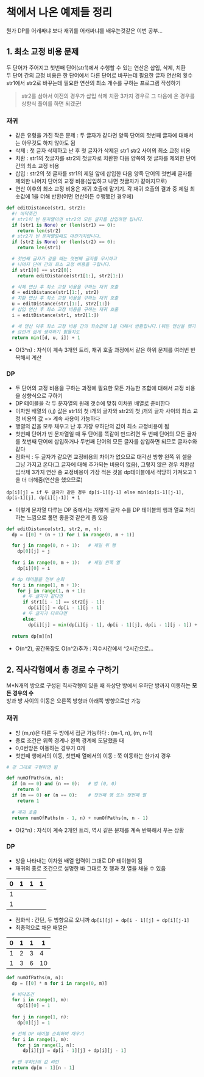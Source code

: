 # 책에서 나온 예제들 정리

뭔가 DP를 어캐짜냐 보다 재귀를 어캐짜냐를 배우는것같은 이번 공부...

## 1. 최소 교정 비용 문제

두 단어가 주어지고 첫번째 단어(str1)에서 수행할 수 있는 연산은 삽입, 삭제, 치환  
두 단어 간의 교정 비용은 한 단어에서 다른 단어로 바꾸는데 필요한 글자 연산의 횟수  
str1에서 str2로 바꾸는데 필요한 연산의 최소 개수를 구하는 프로그램 작성하기  

> str2를 삼아서 이전의 경우가 삽입 삭제 치환 3가지 경우로 그 다음에 온 경우를 상향식 풀이를 하면 되겠군!

### 재귀

- 같은 유형을 가진 작은 문제 : 두 글자가 같다면 양쪽 단어의 첫번째 글자에 대해서는 아무것도 하지 않아도 됨
- 삭제 : 첫 글자 삭제하고 난 후 첫 글자가 삭제된 str1 str2 사이의 최소 교정 비용
- 치환 : str1의 첫글자를 str2의 첫글자로 치환한 다음 양쪽의 첫 글자를 제외한 단어간의 최소 교정 비용
- 삽입 : str2의 첫 글자를 str1의 제일 앞에 삽입한 다음 양족 단어의 첫번째 글자를 제외한 나머지 단어의 교정 비용(삽입하고 나면 첫글자가 같아지므로)
- 연산 이후의 최소 교정 비용은 재귀 호출에 맡기기. 각 재귀 호출의 결과 중 제일 최솟값에 1을 더해 반환(어떤 연산이든 수행했던 경우에)

```py
def editDistance(str1, str2):
  #! 바닥조건
  # str1이 빈 문자열이면 str2의 모든 글자를 삽입하면 됩니다.
  if (str1 is None) or (len(str1) == 0):
    return len(str2)
  # str2가 빈 문자열일때도 마찬가지입니다.
  if (str2 is None) or (len(str2) == 0):
    return len(str1)

  # 첫번째 글자가 같을 때는 첫번째 글자를 무시하고
  # 나머지 단어 간의 최소 교정 비용을 구합니다.
  if str1[0] == str2[0]:
    return editDistance(str1[1:], str2[1:])

  # 삭제 연산 후 최소 교정 비용을 구하는 재귀 호출
  d = editDistance(str1[1:], str2)
  # 치환 연산 후 최소 교정 비용을 구하는 재귀 호출
  u = editDistance(str1[1:], str2[1:])
  # 삽입 연산 후 최소 교정 비용을 구하는 재귀 호출
  i = editDistance(str1, str2[1:])

  # 세 연산 이후 최소 교정 비용 간의 최솟값에 1을 더해서 반환합니다.(뭐든 연산을 햇기 때문에)
  # 요런거 쉽게 생각하기 힘들지도
  return min([d, u, i]) + 1
```
- O(3^n) : 자식이 계속 3개인 트리, 재귀 호출 과정에서 같은 하위 문제를 여러번 반복해서 계산

### DP

- 두 단어의 교정 비용을 구하는 과정에 필요한 모든 가능한 조합에 대해서 교정 비용을 상향식으로 구하기
- DP 테이블을 각 두 문자열의 원래 갯수에 맞춰 이차원 배열로 준비한다
- 이차원 배열의 (i,j) 값은 str1의 첫 i개의 글자와 str2의 첫 j개의 글자 사이의 최소 교정 비용의 값 => 계속 사용이 가능하다
- 행렬의 값을 모두 채우고 난 후 가장 우하단의 값이 최소 교정비용이 됨
- 첫번째 단어가 빈 문자열일 때 두 단어를 똑같이 만드려면 두 번째 단어의 모든 글자를 첫번째 단어에 삽입하거나 두번째 단어의 모든 글자를 삽입하면 되므로 글자수와 같다
- 점화식 : 두 글자가 같으면 교정비용의 차이가 없으므로 대각선 방향 왼쪽 위 셀을 그냥 가지고 온다(그 글자에 대해 추가되는 비용이 없음), 그렇지 않은 경우 치환삽입삭제 3가지 연산 중 교정비용이 가장 적은 것을 dp테이블에서 적당히 가져오고 1을 더 더해줌(연산을 했으므로) 

```
dp[i][j] = if 두 글자가 같은 경우 dp[i-1][j-1] else min(dp[i-1][j-1], dp[i-1][j], dp[i][j-1]) + 1 
```

- 이렇게 문자열 다루는 DP 중에서는 저렇게 글자 수를 DP 테이블의 행과 열로 처리하는 느낌으로 풀면 좋을것 같은게 좀 있음

```py
def editDistance(str1, str2, m, n):
  dp = [[0] * (n + 1) for i in range(0, m + 1)]

  for j in range(0, n + 1):   # 제일 위 행
    dp[0][j] = j
  
  for i in range(0, m + 1):   # 제일 왼쪽 열
    dp[i][0] = i

  # dp 테이블을 전부 순회
  for i in range(1, m + 1):
    for j in range(1, n + 1):
      # 두 글자가 같다면
      if str1[i - 1] == str2[j - 1]:
        dp[i][j] = dp[i - 1][j - 1]
      # 두 글자가 다르다면
      else:
        dp[i][j] = min(dp[i][j - 1], dp[i - 1][j], dp[i - 1][j - 1]) + 1
  
  return dp[m][n]
```

- O(n^2), 공간복잡도 O(n^2)추가 : 지수시간에서 ^2시간으로...

## 2. 직사각형에서 총 경로 수 구하기

M*N개의 방으로 구성된 직사각형이 있을 때 좌상단 방에서 우하단 방까지 이동하는 **모든 경우의 수**  
방과 방 사이의 이동은 오른쪽 방향과 아래쪽 방향으로만 가능  

### 재귀

- 방 (m,n)은 다른 두 방에서 접근 가능하다 : (m-1, n), (m, n-1)
- 종료 조건은 위쪽 경계나 왼쪽 경계에 도달했을 때
- 0,0번방은 이동하는 경우가 0개
- 첫번째 행에서의 이동, 첫번째 열에서의 이동 : 쭉 이동하는 한가지 경우

```py
# 걍 그대로 구현하면 됨

def numOfPaths(m, n):
  if (m == 0) and (n == 0):   # 방 (0, 0)
    return 0
  if (m == 0) or (n == 0):    # 첫번째 행 또는 첫번째 열
    return 1
  
  # 재귀 호출
  return numOfPaths(m - 1, n) + numOfPaths(m, n - 1)
```
- O(2^n) : 자식이 계속 2개인 트리, 역시 같은 문제를 계속 반복해서 푸는 상황


### DP

- 방을 나타내는 이차원 배열 입력이 그대로 DP 테이블이 됨
- 재귀의 종료 조건으로 설명한 바 그대로 첫 행과 첫 열을 채울 수 있음

|0|1|1|1|
|-|-|-|-|
|1| | | |
|1| | | |

- 점화식 : 간단, 두 방향으로 오니까 `dp[i][j] = dp[i - 1][j] + dp[i][j-1]`
- 최종적으로 채운 배열은

|0|1|1|1|
|-|-|-|-|
|1|2|3|4|
|1|3|6|10|

```py
def numOfPaths(m, n):
  dp = [[0] * n for i in range(0, m)]

  # 바닥조건
  for i in range(1, m):
    dp[i][0] = 1
  
  for j in range(1, n):
    dp[0][j] = 1

  # 전체 DP 테이블 순회하며 채우기
  for i in range(1, m):
    for j in range(1, n):
      dp[i][j] = dp[i - 1][j] + dp[i][j - 1]
  
  # 맨 우하단의 값 리턴
  return dp[m - 1][n - 1]
```
